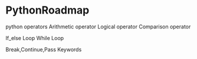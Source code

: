 # PythonRoadmap
python operators
Arithmetic operator
Logical operator
Comparison operator

If_else Loop
While Loop

Break,Continue,Pass Keywords


